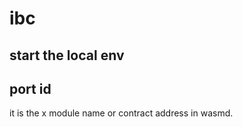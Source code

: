 # ibc 

## start the local env

##


## port id
it is the x module name or contract address in wasmd.
